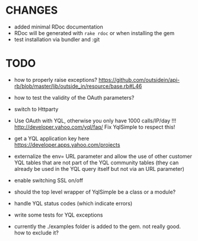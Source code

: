 # CHANGES
- added minimal RDoc documentation
- RDoc will be generated with `rake rdoc` or when installing the gem
- test installation via bundler and :git




# TODO


- how to properly raise exceptions?
	https://github.com/outsidein/api-rb/blob/master/lib/outside_in/resource/base.rb#L46
	
- how to test the validity of the OAuth parameters?

- switch to Httparty

- Use OAuth with YQL, otherwise you only have 1000 calls/IP/day !!!
	http://developer.yahoo.com/yql/faq/
	Fix YqlSimple to respect this!
	
	
- get a YQL application key here
	https://developer.apps.yahoo.com/projects



- externalize the env= URL parameter and allow the use of other customer YQL tables that are not part of the YQL community tables (they can already be used in the YQL query itself but not via an URL parameter)
- enable switching SSL on/off
- should the top level wrapper of YqlSimple be a class or a module?
- handle YQL status codes (which indicate errors)
- write some tests for YQL exceptions
- currently the ./examples folder is added to the gem. not really good. how to exclude it?

